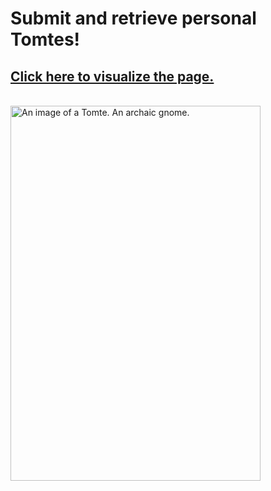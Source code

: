 <!DOCTYPE html>
<html>
   <h1> Submit and retrieve personal Tomtes! </h1>
 <p>
  <a href = "https://github.com/HealthReminder/Tomte-HTML-Inputs"><h2> Click here to visualize the page. </h2></a>
 </p>
  <a href = "https://en.wikipedia.org/wiki/Nisse_(folklore)" target = "_blank">
  <br>
   <img src = "https://upload.wikimedia.org/wikipedia/commons/thumb/1/10/Gl%C3%A6delig_Jul%2C_1885.jpg/800px-Gl%C3%A6delig_Jul%2C_1885.jpg" width ="400px" height = "600px"  alt = "An image of a Tomte. An archaic gnome." id="portrait_image">
   </a>
 
 <br><p> </p>
 <br><p> </p>
 <br><p> </p>
 <br><p> </p>

</html>
